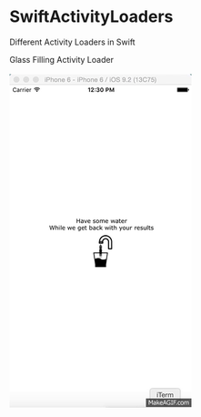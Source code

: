 # SwiftActivityLoaders
Different Activity Loaders in Swift

Glass Filling Activity Loader
<br />
<br />
![Alt text](SwiftActivityLoaders/Demo%20GIFs/GlassFilling.gif?raw=true "Glass Filling")
